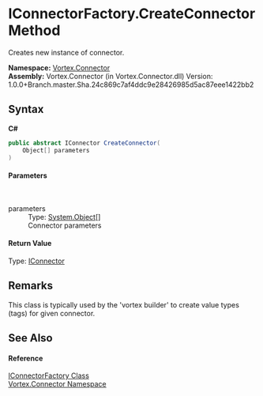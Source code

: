 # IConnectorFactory.CreateConnector Method 
 

Creates new instance of connector.

**Namespace:**&nbsp;<a href="N_Vortex_Connector.md">Vortex.Connector</a><br />**Assembly:**&nbsp;Vortex.Connector (in Vortex.Connector.dll) Version: 1.0.0+Branch.master.Sha.24c869c7af4ddc9e28426985d5ac87eee1422bb2

## Syntax

**C#**<br />
``` C#
public abstract IConnector CreateConnector(
	Object[] parameters
)
```


#### Parameters
&nbsp;<dl><dt>parameters</dt><dd>Type: <a href="https://docs.microsoft.com/dotnet/api/system.object" target="_blank">System.Object</a>[]<br />Connector parameters</dd></dl>

#### Return Value
Type: <a href="T_Vortex_Connector_IConnector.md">IConnector</a><br />

## Remarks
This class is typically used by the 'vortex builder' to create value types (tags) for given connector.

## See Also


#### Reference
<a href="T_Vortex_Connector_IConnectorFactory.md">IConnectorFactory Class</a><br /><a href="N_Vortex_Connector.md">Vortex.Connector Namespace</a><br />